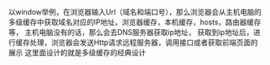 

以window举例，在浏览器输入Url（域名和端口号），那么浏览器会从主机电脑的多级缓存中获取域名对应的IP地址，浏览器缓存，本机缓存，hosts，路由器缓存等，
主机电脑没有的话，那么会去DNS服务器获取ip地址，
获取到ip地址后，进行缓存处理，浏览器会发送Http请求远程服务器，调用接口或者获取前端页面的展示
这里面设计的就是多级缓存的经典设计


